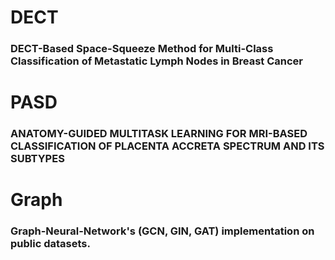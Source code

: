 # DECT
### DECT-Based Space-Squeeze Method for Multi-Class Classification of Metastatic Lymph Nodes in Breast Cancer
# PASD
### ANATOMY-GUIDED MULTITASK LEARNING FOR MRI-BASED CLASSIFICATION OF PLACENTA ACCRETA SPECTRUM AND ITS SUBTYPES
# Graph
### Graph-Neural-Network's (GCN, GIN, GAT) implementation on public datasets.